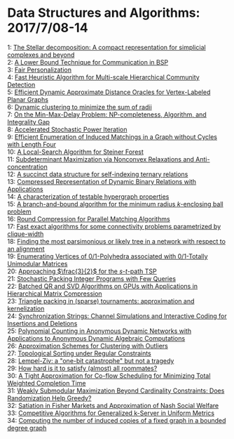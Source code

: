 # Data Structures and Algorithms: 2017/7/08-14  
1: [The Stellar decomposition: A compact representation for simplicial  complexes and beyond](https://doi.org/10.48550/arXiv.1707.02211)  
2: [A Lower Bound Technique for Communication in BSP](https://doi.org/10.48550/arXiv.1707.02229)  
3: [Fair Personalization](https://doi.org/10.48550/arXiv.1707.02260)  
4: [Fast Heuristic Algorithm for Multi-scale Hierarchical Community  Detection](https://doi.org/10.48550/arXiv.1707.02362)  
5: [Efficient Dynamic Approximate Distance Oracles for Vertex-Labeled Planar  Graphs](https://doi.org/10.48550/arXiv.1707.02414)  
6: [Dynamic clustering to minimize the sum of radii](https://doi.org/10.48550/arXiv.1707.02577)  
7: [On the Min-Max-Delay Problem: NP-completeness, Algorithm, and  Integrality Gap](https://doi.org/10.48550/arXiv.1707.02650)  
8: [Accelerated Stochastic Power Iteration](https://doi.org/10.48550/arXiv.1707.02670)  
9: [Efficient Enumeration of Induced Matchings in a Graph without Cycles  with Length Four](https://doi.org/10.48550/arXiv.1707.02740)  
10: [A Local-Search Algorithm for Steiner Forest](https://doi.org/10.48550/arXiv.1707.02753)  
11: [Subdeterminant Maximization via Nonconvex Relaxations and  Anti-concentration](https://doi.org/10.48550/arXiv.1707.02757)  
12: [A succinct data structure for self-indexing ternary relations](https://doi.org/10.48550/arXiv.1707.02759)  
13: [Compressed Representation of Dynamic Binary Relations with Applications](https://doi.org/10.48550/arXiv.1707.02769)  
14: [A characterization of testable hypergraph properties](https://doi.org/10.48550/arXiv.1707.03303)  
15: [A branch-and-bound algorithm for the minimum radius $k$-enclosing ball  problem](https://doi.org/10.48550/arXiv.1707.03387)  
16: [Round Compression for Parallel Matching Algorithms](https://doi.org/10.48550/arXiv.1707.03478)  
17: [Fast exact algorithms for some connectivity problems parametrized by  clique-width](https://doi.org/10.48550/arXiv.1707.03584)  
18: [Finding the most parsimonious or likely tree in a network with respect  to an alignment](https://doi.org/10.48550/arXiv.1707.03648)  
19: [Enumerating Vertices of $0/1$-Polyhedra associated with $0/1$-Totally  Unimodular Matrices](https://doi.org/10.48550/arXiv.1707.03914)  
20: [Approaching $\frac{3}{2}$ for the $s$-$t$-path TSP](https://doi.org/10.48550/arXiv.1707.03992)  
21: [Stochastic Packing Integer Programs with Few Queries](https://doi.org/10.48550/arXiv.1707.04020)  
22: [Batched QR and SVD Algorithms on GPUs with Applications in Hierarchical  Matrix Compression](https://doi.org/10.48550/arXiv.1707.05141)  
23: [Triangle packing in (sparse) tournaments: approximation and  kernelization](https://doi.org/10.48550/arXiv.1707.04220)  
24: [Synchronization Strings: Channel Simulations and Interactive Coding for  Insertions and Deletions](https://doi.org/10.48550/arXiv.1707.04233)  
25: [Polynomial Counting in Anonymous Dynamic Networks with Applications to  Anonymous Dynamic Algebraic Computations](https://doi.org/10.48550/arXiv.1707.04282)  
26: [Approximation Schemes for Clustering with Outliers](https://doi.org/10.48550/arXiv.1707.04295)  
27: [Topological Sorting under Regular Constraints](https://doi.org/10.48550/arXiv.1707.04310)  
28: [Lempel-Ziv: a "one-bit catastrophe" but not a tragedy](https://doi.org/10.48550/arXiv.1707.04312)  
29: [How hard is it to satisfy (almost) all roommates?](https://doi.org/10.48550/arXiv.1707.04316)  
30: [A Tight Approximation for Co-flow Scheduling for Minimizing Total  Weighted Completion Time](https://doi.org/10.48550/arXiv.1707.04331)  
31: [Weakly Submodular Maximization Beyond Cardinality Constraints: Does  Randomization Help Greedy?](https://doi.org/10.48550/arXiv.1707.04347)  
32: [Satiation in Fisher Markets and Approximation of Nash Social Welfare](https://doi.org/10.48550/arXiv.1707.04428)  
33: [Competitive Algorithms for Generalized k-Server in Uniform Metrics](https://doi.org/10.48550/arXiv.1707.04519)  
34: [Computing the number of induced copies of a fixed graph in a bounded  degree graph](https://doi.org/10.48550/arXiv.1707.05186)  